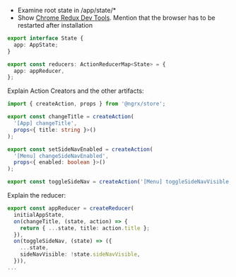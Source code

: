 - Examine root state in /app/state/*
- Show [Chrome Redux Dev Tools](https://chrome.google.com/webstore/detail/redux-devtools/lmhkpmbekcpmknklioeibfkpmmfibljd?hl=de). Mention that the browser has to be restarted after installation

```typescript
export interface State {
  app: AppState;
}

export const reducers: ActionReducerMap<State> = {
  app: appReducer,
};
```

Explain Action Creators and  the other artifacts:

```typescript
import { createAction, props } from '@ngrx/store';

export const changeTitle = createAction(
  '[App] changeTitle',
  props<{ title: string }>()
);

export const setSideNavEnabled = createAction(
  '[Menu] changeSideNavEnabled',
  props<{ enabled: boolean }>()
);

export const toggleSideNav = createAction('[Menu] toggleSideNavVisible');
```
Explain the reducer:

```typescript
export const appReducer = createReducer(
  initialAppState,
  on(changeTitle, (state, action) => {
    return { ...state, title: action.title };
  }),
  on(toggleSideNav, (state) => ({
    ...state,
    sideNavVisible: !state.sideNavVisible,
  })),
...
```